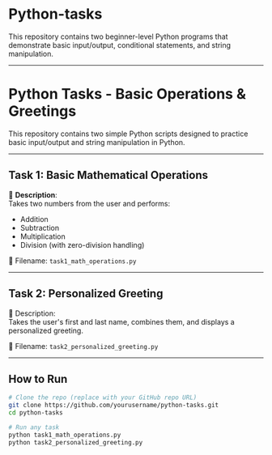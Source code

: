 # Python-tasks

This repository contains two beginner-level Python programs that demonstrate basic input/output, conditional statements, and string manipulation.

---
# Python Tasks - Basic Operations & Greetings

This repository contains two simple Python scripts designed to practice basic input/output and string manipulation in Python.

---

## Task 1: Basic Mathematical Operations

📌 **Description**:  
Takes two numbers from the user and performs:
- Addition
- Subtraction
- Multiplication
- Division (with zero-division handling)

📄 Filename: `task1_math_operations.py`

---

## Task 2: Personalized Greeting

📌 Description:  
Takes the user's first and last name, combines them, and displays a personalized greeting.

📄 Filename: `task2_personalized_greeting.py`

---

## How to Run

```bash
# Clone the repo (replace with your GitHub repo URL)
git clone https://github.com/yourusername/python-tasks.git
cd python-tasks

# Run any task
python task1_math_operations.py
python task2_personalized_greeting.py

